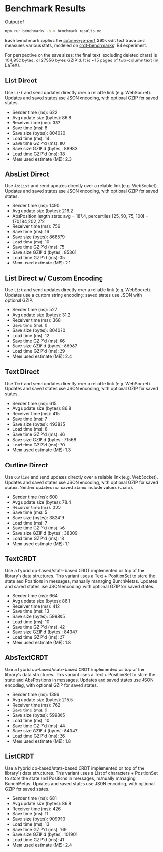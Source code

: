 # Benchmark Results
Output of
```bash
npm run benchmarks -s > benchmark_results.md
```
Each benchmark applies the [automerge-perf](https://github.com/automerge/automerge-perf) 260k edit text trace and measures various stats, modeled on [crdt-benchmarks](https://github.com/dmonad/crdt-benchmarks/)' B4 experiment.

For perspective on the save sizes: the final text (excluding deleted chars) is 104,852 bytes, or 27556 bytes GZIP'd. It is ~15 pages of two-column text (in LaTeX).


## List Direct

Use `List` and send updates directly over a reliable link (e.g. WebSocket).
Updates and saved states use JSON encoding, with optional GZIP for saved states.

- Sender time (ms): 622
- Avg update size (bytes): 86.8
- Receiver time (ms): 337
- Save time (ms): 8
- Save size (bytes): 804020
- Load time (ms): 14
- Save time GZIP'd (ms): 80
- Save size GZIP'd (bytes): 88983
- Load time GZIP'd (ms): 38
- Mem used estimate (MB): 2.3

## AbsList Direct

Use `AbsList` and send updates directly over a reliable link (e.g. WebSocket).
Updates and saved states use JSON encoding, with optional GZIP for saved states.

- Sender time (ms): 1490
- Avg update size (bytes): 216.2
- AbsPosition length stats: avg = 187.4, percentiles [25, 50, 75, 100] = 170,184,202,272
- Receiver time (ms): 756
- Save time (ms): 16
- Save size (bytes): 868579
- Load time (ms): 19
- Save time GZIP'd (ms): 75
- Save size GZIP'd (bytes): 85361
- Load time GZIP'd (ms): 35
- Mem used estimate (MB): 2.1

## List Direct w/ Custom Encoding

Use `List` and send updates directly over a reliable link (e.g. WebSocket).
Updates use a custom string encoding; saved states use JSON with optional GZIP.

- Sender time (ms): 527
- Avg update size (bytes): 31.2
- Receiver time (ms): 368
- Save time (ms): 8
- Save size (bytes): 804020
- Load time (ms): 12
- Save time GZIP'd (ms): 66
- Save size GZIP'd (bytes): 88987
- Load time GZIP'd (ms): 29
- Mem used estimate (MB): 2.4

## Text Direct

Use `Text` and send updates directly over a reliable link (e.g. WebSocket).
Updates and saved states use JSON encoding, with optional GZIP for saved states.

- Sender time (ms): 615
- Avg update size (bytes): 86.8
- Receiver time (ms): 415
- Save time (ms): 7
- Save size (bytes): 493835
- Load time (ms): 8
- Save time GZIP'd (ms): 46
- Save size GZIP'd (bytes): 71568
- Load time GZIP'd (ms): 20
- Mem used estimate (MB): 1.3

## Outline Direct

Use `Outline` and send updates directly over a reliable link (e.g. WebSocket).
Updates and saved states use JSON encoding, with optional GZIP for saved states.
Neither updates nor saved states include values (chars).

- Sender time (ms): 600
- Avg update size (bytes): 78.4
- Receiver time (ms): 333
- Save time (ms): 5
- Save size (bytes): 382419
- Load time (ms): 7
- Save time GZIP'd (ms): 36
- Save size GZIP'd (bytes): 38309
- Load time GZIP'd (ms): 18
- Mem used estimate (MB): 1.1

## TextCRDT

Use a hybrid op-based/state-based CRDT implemented on top of the library's data structures.
This variant uses a Text + PositionSet to store the state and Positions in messages, manually managing BunchMetas.
Updates and saved states use JSON encoding, with optional GZIP for saved states.

- Sender time (ms): 664
- Avg update size (bytes): 86.1
- Receiver time (ms): 412
- Save time (ms): 13
- Save size (bytes): 599805
- Load time (ms): 10
- Save time GZIP'd (ms): 42
- Save size GZIP'd (bytes): 84347
- Load time GZIP'd (ms): 27
- Mem used estimate (MB): 1.8

## AbsTextCRDT

Use a hybrid op-based/state-based CRDT implemented on top of the library's data structures.
This variant uses a Text + PositionSet to store the state and AbsPositions in messages.
Updates and saved states use JSON encoding, with optional GZIP for saved states.

- Sender time (ms): 1396
- Avg update size (bytes): 215.5
- Receiver time (ms): 762
- Save time (ms): 9
- Save size (bytes): 599805
- Load time (ms): 10
- Save time GZIP'd (ms): 44
- Save size GZIP'd (bytes): 84347
- Load time GZIP'd (ms): 26
- Mem used estimate (MB): 1.8

## ListCRDT

Use a hybrid op-based/state-based CRDT implemented on top of the library's data structures.
This variant uses a List of characters + PositionSet to store the state and Positions in messages, manually managing BunchMetas.
Updates and saved states use JSON encoding, with optional GZIP for saved states.

- Sender time (ms): 681
- Avg update size (bytes): 86.8
- Receiver time (ms): 426
- Save time (ms): 11
- Save size (bytes): 909990
- Load time (ms): 13
- Save time GZIP'd (ms): 169
- Save size GZIP'd (bytes): 101901
- Load time GZIP'd (ms): 41
- Mem used estimate (MB): 2.4
